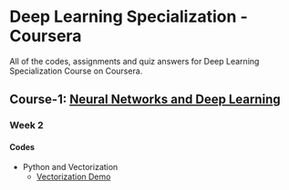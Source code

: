 # Deep Learning Specialization - Coursera

All of the codes, assignments and quiz answers for Deep Learning Specialization Course on Coursera.

## Course-1: [Neural Networks and Deep Learning](https://www.coursera.org/learn/neural-networks-deep-learning)

### Week 2

#### Codes

- Python and Vectorization
  - [Vectorization Demo](/Week2/PythonAndVectorization/VectorizationDemo.ipynb)
